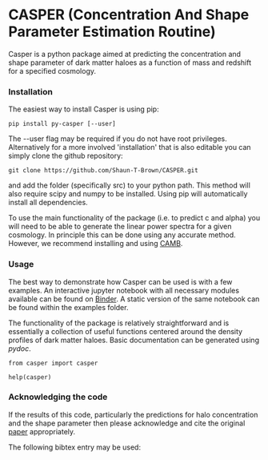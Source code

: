 # CASPER (Concentration And Shape Parameter Estimation Routine)

Casper is a python package aimed at predicting the concentration and shape parameter of dark matter haloes as a function of mass and redshift for a specified cosmology.

### Installation

The easiest way to install Casper is using pip:

```
pip install py-casper [--user]
```

The --user flag may be required if you do not have root privileges. Alternatively for a more involved 'installation' that is also editable you can simply  clone the github repository:

```
git clone https://github.com/Shaun-T-Brown/CASPER.git
```

and add the folder (specifically src) to your python path. This method will also require scipy and numpy to be installed. Using pip will automatically install all dependencies.

To use the main functionality of the package (i.e. to predict c and alpha) you will need to be able to generate the linear power spectra for a given cosmology. In principle this can be done using any accurate method. However, we recommend installing and using [CAMB](https://camb.readthedocs.io/en/latest/).

### Usage

The best way to demonstrate how Casper can be used is with a few examples. An interactive jupyter notebook with all necessary modules available can be found on [Binder](https://mybinder.org/v2/gh/Shaun-T-Brown/CASPER-example.git/HEAD?filepath=.%2Fexample_script.ipynb). A static version of the same notebook can be found within the examples folder.

The functionality of the package is relatively straightforward and is essentially a collection of useful functions centered around the density profiles of dark matter haloes. Basic documentation can be generated using *pydoc*.


```
from casper import casper

help(casper)
```


### Acknowledging the code

If the results of this code, particularly the predictions for halo concentration and the shape parameter then please acknowledge and cite the original [paper]() appropriately.

The following bibtex entry may be used:

```
```


